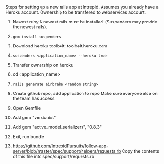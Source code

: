 Steps for setting up a new rails app at Intrepid.
Assumes you already have a Heroku account. Ownership to be transfered to webservices account.

1. Newest ruby & newest rails must be installed.
(Suspenders may provide the newest rails).

2. `gem install suspenders`

3. Download heroku toolbelt: toolbelt.heroku.com

4. `suspenders <application_name> --heroku true`

5. Transfer ownership on heroku

6. cd <application_name>

7. `rails generate airbrake <random string>`

8. Create github repo, add application to repo
Make sure everyone else on the team has access

9. Open Gemfile

10. Add gem "versionist"

11. Add gem "active_model_serializers", "0.8.3"

12. Exit, run bundle

13. https://github.com/IntrepidPursuits/follow-app-server/blob/master/spec/support/helpers/requests.rb
Copy the contents of this file into spec/support/requests.rb


